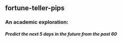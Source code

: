 ## fortune-teller-pips

### **An academic exploration:**
##### Predict the next 5 days in the future from the past 60
